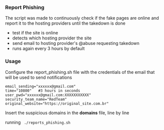 ### Report Phishing

The script was made to continuously check if the fake pages are online and report it to the hosting providers until the takedown is done

- test if the site is online
- detects which hosting provider the site
- send email to hosting provider's @abuse requesting takedown
- runs again every 3 hours by default

### Usage
Configure the report_phishing.sh file with the credentials of the email that will be used to send notifications

    email_sending="xxxxxx@gmail.com"
    time="10800"   #3 hours in seconds
    user_pwd="xxxxxx@gmail.com:XXXXXXXXXXX"
    security_team_name="RedTeam"
    original_website="https://original_site.com.br"

Insert the suspicious domains in the **domains** file, line by line

running  ` ./reports_phishing.sh`